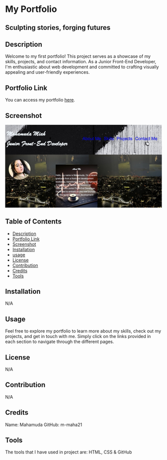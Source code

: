 # My Portfolio 

## Sculpting stories, forging futures

## Description

Welcome to my first portfolio! This project serves as a showcase of my skills, projects, and contact information. As a Junior Front-End Developer, I'm enthusiastic about web development and committed to crafting visually appealing and user-friendly experiences.

## Portfolio Link

You can access my portfolio [here](https://m-maha21.github.io/sculpting-stories-forging-futures/).

## Screenshot

![alt text](assets/images/screenshot.jpeg)

## Table of Contents 

- [Description](#description)
- [Portfolio Link](#portfoliolink)
- [Screenshot](#screenshot)
- [Installation](#installation)
- [usage](#usage)
- [License](#license)
- [Contribution](#contribution)
- [Credits](#credits)
- [Tools](#tools)

## Installation

N/A

## Usage

Feel free to explore my portfolio to learn more about my skills, check out my projects, and get in touch with me. Simply click on the links provided in each section to navigate through the different pages.


## License
N/A

## Contribution

N/A

## Credits

Name: Mahamuda
GitHub: m-maha21

## Tools

The tools that I have used in project are: HTML, CSS & GitHub 